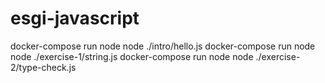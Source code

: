 # esgi-javascript
docker-compose run node node ./intro/hello.js
docker-compose run node node ./exercise-1/string.js
docker-compose run node node ./exercise-2/type-check.js
